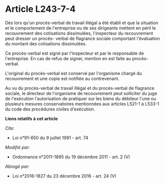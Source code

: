 # Article L243-7-4

Dès lors qu'un procès-verbal de travail illégal a été établi et que la situation et le comportement de l'entreprise ou de ses
dirigeants mettent en péril le recouvrement des cotisations dissimulées, l'inspecteur du recouvrement peut dresser un procès-
verbal de flagrance sociale comportant l'évaluation du montant des cotisations dissimulées.

Ce procès-verbal est signé par l'inspecteur et par le responsable de l'entreprise. En cas de refus de signer, mention en est
faite au procès-verbal.

L'original du procès-verbal est conservé par l'organisme chargé du recouvrement et une copie est notifiée au contrevenant.

Au vu du procès-verbal de travail illégal et du procès-verbal de flagrance sociale, le directeur de l'organisme de
recouvrement peut solliciter du juge de l'exécution l'autorisation de pratiquer sur les biens du débiteur l'une ou plusieurs
mesures conservatoires mentionnées aux articles L521-1 à L533-1 du code des procédures civiles d'exécution.

**Liens relatifs à cet article**

_Cite_:

  - Loi n°91-650 du 9 juillet 1991 - art. 74

_Modifié par_:

  - Ordonnance n°2011-1895 du 19 décembre 2011 - art. 2 (V)

_Abrogé par_:

  - Loi n°2016-1827 du 23 décembre 2016 - art. 24 (V)
